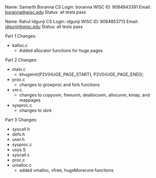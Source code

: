 Name: Samarth Boranna
CS Login: boranna
WISC ID: 9084843391
Email: boranna@wisc.edu
Status: all tests pass

Name: Rahul Idgunji
CS Login: idgunji
WISC ID: 9084853713
Email: idgunji@wisc.edu
Status: all tests pass

Part 1 Changes:
- kalloc.c
  - Added allocator functions for huge pages

Part 2 Changes:
- main.c
  -  khugeinit(P2V(HUGE_PAGE_START), P2V(HUGE_PAGE_END));
- proc.c
  - changes to growproc and fork functions
- vm.c
  - changes to copyuvm, freeuvm, deallocuvm, allocuvm, kmap, and mappages
- sysproc.c
  - changes to sbrk

Part 3 Changes:
- syscall.h
- defs.h
- user.h
- sysproc.c
- usys.S
- syscall.c
- proc.c
- umalloc.c
  - added vmalloc, vfree, hugeMorecore functions
